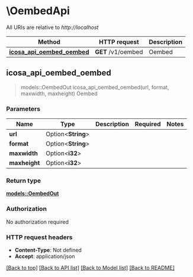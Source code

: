 # \OembedApi

All URIs are relative to *http://localhost*

Method | HTTP request | Description
------------- | ------------- | -------------
[**icosa_api_oembed_oembed**](OembedApi.md#icosa_api_oembed_oembed) | **GET** /v1/oembed | Oembed



## icosa_api_oembed_oembed

> models::OembedOut icosa_api_oembed_oembed(url, format, maxwidth, maxheight)
Oembed

### Parameters


Name | Type | Description  | Required | Notes
------------- | ------------- | ------------- | ------------- | -------------
**url** | Option<**String**> |  |  |
**format** | Option<**String**> |  |  |
**maxwidth** | Option<**i32**> |  |  |
**maxheight** | Option<**i32**> |  |  |

### Return type

[**models::OembedOut**](OembedOut.md)

### Authorization

No authorization required

### HTTP request headers

- **Content-Type**: Not defined
- **Accept**: application/json

[[Back to top]](#) [[Back to API list]](../README.md#documentation-for-api-endpoints) [[Back to Model list]](../README.md#documentation-for-models) [[Back to README]](../README.md)

